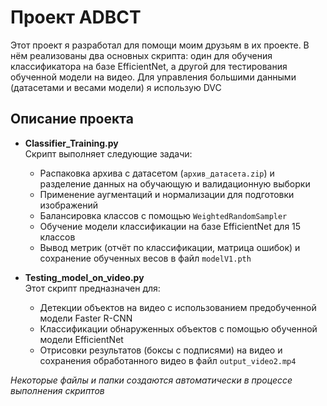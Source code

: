 # Проект ADBCT

Этот проект я разработал для помощи моим друзьям в их проекте. В нём реализованы два основных скрипта: один для обучения классификатора на базе EfficientNet, а другой для тестирования обученной модели на видео. Для управления большими данными (датасетами и весами модели) я использую DVC

## Описание проекта

- **Classifier_Training.py**  
  Скрипт выполняет следующие задачи:
  - Распаковка архива с датасетом (`архив_датасета.zip`) и разделение данных на обучающую и валидационную выборки
  - Применение аугментаций и нормализации для подготовки изображений
  - Балансировка классов с помощью `WeightedRandomSampler`
  - Обучение модели классификации на базе EfficientNet для 15 классов
  - Вывод метрик (отчёт по классификации, матрица ошибок) и сохранение обученных весов в файл `modelV1.pth`

- **Testing_model_on_video.py**  
  Этот скрипт предназначен для:
  - Детекции объектов на видео с использованием предобученной модели Faster R-CNN
  - Классификации обнаруженных объектов с помощью обученной модели EfficientNet
  - Отрисовки результатов (боксы с подписями) на видео и сохранения обработанного видео в файл `output_video2.mp4`

*Некоторые файлы и папки создаются автоматически в процессе выполнения скриптов*
